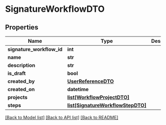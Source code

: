 # SignatureWorkflowDTO

## Properties
Name | Type | Description | Notes
------------ | ------------- | ------------- | -------------
**signature_workflow_id** | **int** |  | [optional] 
**name** | **str** |  | [optional] 
**description** | **str** |  | [optional] 
**is_draft** | **bool** |  | [optional] 
**created_by** | [**UserReferenceDTO**](UserReferenceDTO.md) |  | [optional] 
**created_on** | **datetime** |  | [optional] 
**projects** | [**list[WorkflowProjectDTO]**](WorkflowProjectDTO.md) |  | [optional] 
**steps** | [**list[SignatureWorkflowStepDTO]**](SignatureWorkflowStepDTO.md) |  | [optional] 

[[Back to Model list]](../README.md#documentation-for-models) [[Back to API list]](../README.md#documentation-for-api-endpoints) [[Back to README]](../README.md)


